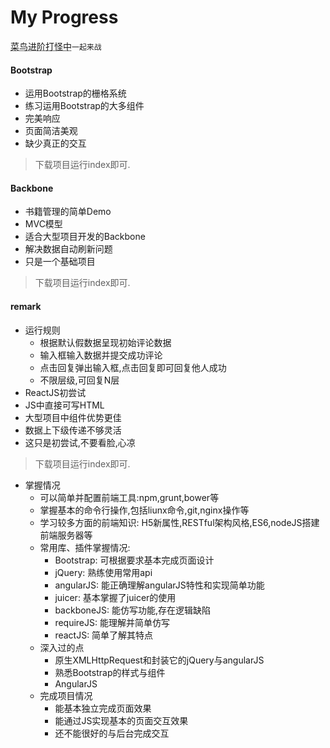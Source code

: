 # My Progress
<abbr title="Hyper Text Markup Language">菜鸟进阶打怪中</abbr>`一起来战`

#### Bootstrap

* 运用Bootstrap的栅格系统
* 练习运用Bootstrap的大多组件
* 完美响应
* 页面简洁美观
* 缺少真正的交互

> 下载项目运行index即可.

#### Backbone

* 书籍管理的简单Demo
* MVC模型
* 适合大型项目开发的Backbone
* 解决数据自动刷新问题
* 只是一个基础项目

> 下载项目运行index即可.

#### remark

* 运行规则
    + 根据默认假数据呈现初始评论数据
    + 输入框输入数据并提交成功评论
    + 点击回复弹出输入框,点击回复即可回复他人成功
    + 不限层级,可回复N层
* ReactJS初尝试
* JS中直接可写HTML
* 大型项目中组件优势更佳
* 数据上下级传递不够灵活
* 这只是初尝试,不要看脸,心凉

> 下载项目运行index即可.

* 掌握情况
  + 可以简单并配置前端工具:npm,grunt,bower等
  + 掌握基本的命令行操作,包括liunx命令,git,nginx操作等
  + 学习较多方面的前端知识: H5新属性,RESTful架构风格,ES6,nodeJS搭建前端服务器等
  + 常用库、插件掌握情况:
    * Bootstrap: 可根据要求基本完成页面设计
    * jQuery: 熟练使用常用api
    * angularJS: 能正确理解angularJS特性和实现简单功能
    * juicer: 基本掌握了juicer的使用
    * backboneJS: 能仿写功能,存在逻辑缺陷
    * requireJS: 能理解并简单仿写
    * reactJS: 简单了解其特点
  + 深入过的点
    * 原生XMLHttpRequest和封装它的jQuery与angularJS
    * 熟悉Bootstrap的样式与组件
    * AngularJS
  + 完成项目情况
    * 能基本独立完成页面效果
    * 能通过JS实现基本的页面交互效果
    * 还不能很好的与后台完成交互




